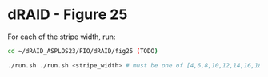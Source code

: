 # dRAID - Figure 25

For each of the stripe width, run:
```Bash
cd ~/dRAID_ASPLOS23/FIO/dRAID/fig25 (TODO)

./run.sh ./run.sh <stripe_width> # must be one of [4,6,8,10,12,14,16,18]
```